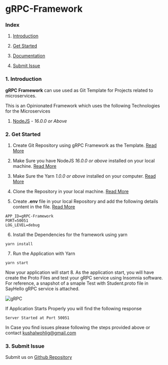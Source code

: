 # gRPC-Framework

### Index

1. [Introduction](#introduction)

2. [Get Started](#get-started)

3. [Documentation](#documentation)

4. [Submit Issue](https://github.com/wohlig/wohligFramework/issues)

### 1. Introduction <a name="introduction"></a>

**gRPC Framework** can use used as Git Template for Projects related to microservices.

This is an Opinionated Framework which uses the following Technologies for the Microservices

1. [NodeJS](https://nodejs.org) - _16.0.0 or Above_

### 2. Get Started <a name="get-started"></a>

1. Create Git Repository using gRPC Framework as the Template. [Read More](https://docs.github.com/en/github/creating-cloning-and-archiving-repositories/creating-a-repository-from-a-template)

2. Make Sure you have NodeJS _16.0.0 or above_ installed on your local machine. [Read More](https://nodejs.org/en/)

3. Make Sure the Yarn _1.0.0 or above_ installed on your computer. [Read More ](https://yarnpkg.com)

4. Clone the Repository in your local machine. [Read More](https://docs.github.com/en/github/creating-cloning-and-archiving-repositories/cloning-a-repository)

5. Create **.env** file in your local Repository and add the following details content in the file. [Read More](https://www.npmjs.com/package/dotenv)

```shell
APP_ID=gRPC-Framework
PORT=50051
LOG_LEVEL=debug
```

6. Install the Dependencies for the framework using yarn

```shell
yarn install
```

7. Run the Application with Yarn

```shell
yarn start
```

Now your application will start
8. As the application start, you will have create the Proto Files and test your gRPC service using Insomnia software. 
For reference, a snapshot of a smaple Test with Student.proto file in SayHello gRPC service is attached.

![gRPC](https://user-images.githubusercontent.com/97166046/172048911-cd46fd82-2490-4b5f-b41a-0252e463e1d6.PNG)

If Application Starts Properly you will find the following response

```shell
Server Started at Port 50051
```

In Case you find issues please following the steps provided above or contact kushalwohlig@gmail.com

### 3. Submit Issue

Submit us on [Github Repository](https://github.com/wohlig/gRPC-Framework/issues)
